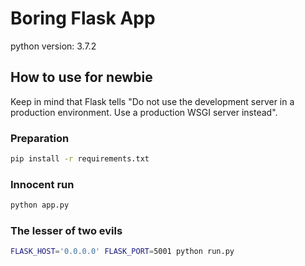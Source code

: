 # Boring Flask App

python version: 3.7.2

## How to use for newbie

Keep in mind that Flask tells 
"Do not use the development server in a production environment. Use a production WSGI server instead".

### Preparation

```bash
pip install -r requirements.txt
```

### Innocent run

```bash
python app.py
```

### The lesser of two evils

```bash
FLASK_HOST='0.0.0.0' FLASK_PORT=5001 python run.py
```
